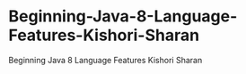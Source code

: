 # Beginning-Java-8-Language-Features-Kishori-Sharan
Beginning Java 8 Language Features Kishori Sharan
